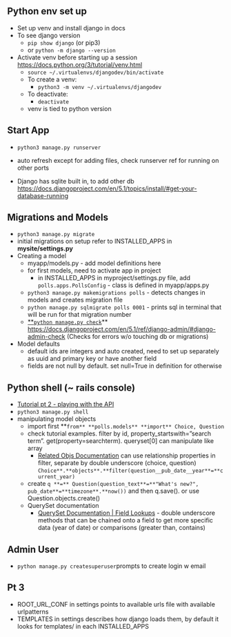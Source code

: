 ## Python env set up

- Set up venv and install django in docs
- To see django version
  - `pip show django` (or pip3)
  - or `python -m django --version`
- Activate venv before starting up a session https://docs.python.org/3/tutorial/venv.html
  - `source ~/.virtualenvs/djangodev/bin/activate`
  - To create a venv:
    - `python3 -m venv ~/.virtualenvs/djangodev`
  - To deactivate:
    - `deactivate`
  - venv is tied to python version

## Start App

- `python3 manage.py runserver`

- auto refresh except for adding files, check runserver ref for running on other ports
- Django has sqlite built in, to add other db https://docs.djangoproject.com/en/5.1/topics/install/#get-your-database-running

## Migrations and Models

- `python3 manage.py migrate`
- initial migrations on setup refer to INSTALLED_APPS in **mysite/settings.py**
- Creating a model
  - myapp/models.py - add model definitions here
  - for first models, need to activate app in project
    - in INSTALLED_APPS in myproject/settings.py file, add `polls.apps.PollsConfig` - class is defined in myapp/apps.py
  - `python3 manage.py makemigrations polls` - detects changes in models and creates migration file
  - `python manage.py sqlmigrate polls 0001` - prints sql in terminal that will be run for that migration number
  - [\*\*`python manage.py check`](https://docs.djangoproject.com/en/5.1/ref/django-admin/#django-admin-check)\*\* https://docs.djangoproject.com/en/5.1/ref/django-admin/#django-admin-check (Checks for errors w/o touching db or migrations)
- Model defaults
  - default ids are integers and auto created, need to set up separately as uuid and primary key or have another field
  - fields are not null by default. set null=True in definition for otherwise

## Python shell (~ rails console)

- [Tutorial pt 2 - playing with the API](https://docs.djangoproject.com/en/5.1/intro/tutorial02/#playing-with-the-api)
- `python3 manage.py shell`
- manipulating model objects
  - import first **`from** **polls.models** **import** Choice, Question`
  - check tutorial examples. filter by id, property_startswith=”search term”. get(property=searchterm). queryset[0] can manipulate like array
    - [Related Objs Documentation](https://docs.djangoproject.com/en/5.1/ref/models/relations/) can use relationship properties in filter, separate by double underscore (choice, question) `Choice**.**objects**.**filter(question__pub_date__year**=**current_year)`
  - create `q **=** Question(question_text**=**"What's new?", pub_date**=**timezone**.**now())` and then q.save(). or use Question.objects.create()
  - QuerySet documentation
    - [QuerySet Documentation | Field Lookups](https://docs.djangoproject.com/en/5.2/ref/models/querysets/#field-lookups) - double underscore methods that can be chained onto a field to get more specific data (year of date) or comparisons (greater than, contains)

## Admin User

- `python manage.py createsuperuser`prompts to create login w email

## Pt 3

- ROOT_URL_CONF in settings points to available urls file with available urlpatterns
- TEMPLATES in settings describes how django loads them, by default it looks for templates/ in each INSTALLED_APPS
